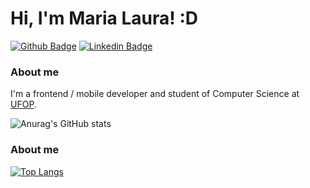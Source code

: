 # Hi, I'm Maria Laura! :D

[![Github Badge](https://img.shields.io/badge/-Github-000?style=flat-square&logo=Github&logoColor=white&link=https://github.com/fagnerpsantos)](https://github.com/fagnerpsantos)
[![Linkedin Badge](https://img.shields.io/badge/-LinkedIn-blue?style=flat-square&logo=Linkedin&logoColor=white&link=https://www.linkedin.com/in/fagnerpsantos/)](https://www.linkedin.com/in/fagnerpsantos/)

### About me
I'm a frontend / mobile developer and student of Computer Science at [UFOP](https://ufop.br/).

![Anurag's GitHub stats](https://github-readme-stats.vercel.app/api?username=marialauras&count_private=true&show_icons=true&theme=radical)

### About me
[![Top Langs](https://github-readme-stats.vercel.app/api/top-langs/?username=marialauras&layout=compact)](https://github.com/anuraghazra/github-readme-stats)
